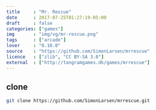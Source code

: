 ```yaml
---
title     : "Mr. Rescue"
date      : 2017-07-25T01:27:19-05:00
draft     : false
categories: ["games"]
img       : "img/vg/mr-rescue.png"
tags      : ["arcade"]
lover     : "0.10.0"
source    : "https://github.com/SimonLarsen/mrrescue"
licence   : ["zlib", "CC BY-SA 3.0"]
external  : ["http://tangramgames.dk/games/mrrescue"]
---
```


## clone

``` sh
git clone https://github.com/SimonLarsen/mrrescue.git
```
